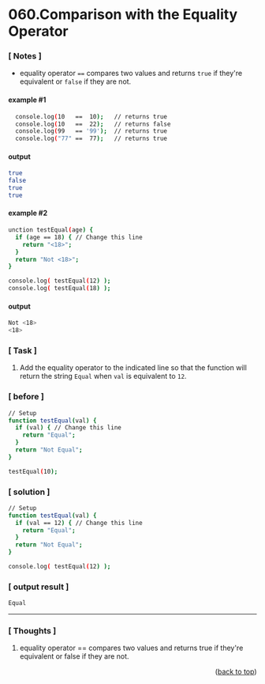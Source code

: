<a name="topage"></a>

# 060.Comparison with the Equality Operator

### [ Notes ]
  * equality operator `==` compares two values and returns `true` if they're equivalent or `false` if they are not.

#### example #1

```sh
  console.log(10   ==  10);   // returns true
  console.log(10   ==  22);   // returns false
  console.log(99   == '99');  // returns true
  console.log("77" ==  77);   // returns true
```

#### output
```sh
true
false
true
true
```

#### example #2

```sh
unction testEqual(age) {
  if (age == 18) { // Change this line
    return "<18>";
  }
  return "Not <18>";
}

console.log( testEqual(12) );
console.log( testEqual(18) );
```

#### output
```sh
Not <18>
<18>
```

### [ Task ]
  1. Add the equality operator to the indicated line so that the function will return the string `Equal` when `val` is equivalent to `12`.

### [ before ]

```sh
// Setup
function testEqual(val) {
  if (val) { // Change this line
    return "Equal";
  }
  return "Not Equal";
}

testEqual(10);
```

### [ solution ]

```sh
// Setup
function testEqual(val) {
  if (val == 12) { // Change this line
    return "Equal";
  }
  return "Not Equal";
}

console.log( testEqual(12) );
```

### [ output result ]

```sh
Equal
```

-----

### [ Thoughts ]

  1. equality operator == compares two values and returns true if they're equivalent or false if they are not.


<p align="right">(<a href="#topage">back to top</a>)</p>
<br/>
<br/>
